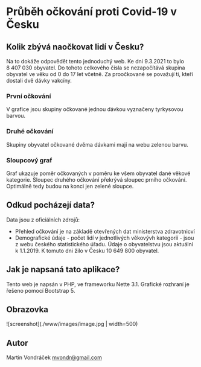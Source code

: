 Průběh očkování proti Covid-19 v Česku
======================================

Kolik zbývá naočkovat lidí v Česku?
-----------------------------------

Na to dokáže odpovědět tento jednoduchý web. Ke dni 9.3.2021 to bylo 8&nbsp;407&nbsp;030 obyvatel. Do tohoto celkového
čísla se nezapočítává skupina obyvatel ve věku od 0 do 17 let včetně. Za proočkované se považují ti, kteří dostali dvě
dávky vakcíny.

### První očkování
V grafice jsou skupiny očkované jednou dávkou vyznačeny tyrkysovou barvou.

### Druhé očkování
Skupiny obyvatel očkované dvěma dávkami mají na webu zelenou barvu.

### Sloupcový graf
Graf ukazuje poměr očkovaných v poměru ke všem obyvatel dané věkové kategorie. 
Sloupec druhého očkování překrývá sloupec prního očkování. Optimálně tedy budou na konci jen zelené sloupce.

Odkud pocházejí data?
---------------------
Data jsou z oficiálních zdrojů:
- Přehled očkování je na základě otevřených dat ministerstva zdravotnicví
- Demografické údaje - počet lidí v jednotlivých věkovývh kategorií - jsou z webu českého statistického úřadu.
Údaje o obyvatelstvu jsou aktuální k 1.1.2019. K tomuto dni žilo v Česku 10&nbsp;649&nbsp;800 obyvatel.

Jak je napsaná tato aplikace?
-----------------------------
Tento web je napsán v PHP, ve frameworku Nette 3.1. 
Grafické rozhraní je řešeno pomocí Bootstrap 5.

Obrazovka
---------
![screenshot](./www/images/image.jpg | width=500)

Autor
-----
Martin Vondráček <mvondr@gmail.com>
